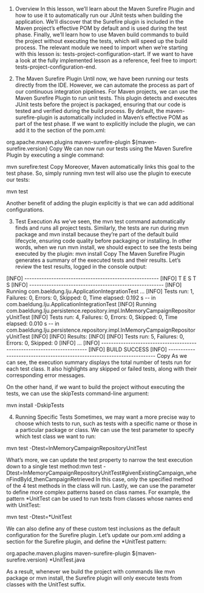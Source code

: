 1. Overview
In this lesson, we’ll learn about the Maven Surefire Plugin and how to use it to automatically run our JUnit tests when building the application. We’ll discover that the Surefire plugin is included in the Maven project’s effective POM by default and is used during the test phase.
Finally, we’ll learn how to use Maven build commands to build the project without executing the tests, which will speed up the build process.
The relevant module we need to import when we’re starting with this lesson is: tests-project-configuration-start.
If we want to have a look at the fully implemented lesson as a reference, feel free to import: tests-project-configuration-end.

2. The Maven Surefire Plugin
Until now, we have been running our tests directly from the IDE. However, we can automate the process as part of our continuous integration pipelines.
For Maven projects, we can use the Maven Surefire Plugin to run unit tests. This plugin detects and executes JUnit tests before the project is packaged, ensuring that our code is tested and verified during the build process.
By default, the maven-surefire-plugin is automatically included in Maven’s effective POM as part of the test phase. If we want to explicitly include the plugin, we can add it to the <build> section of the pom.xml:

<build>
  <plugins>
    <plugin>
      <groupId>org.apache.maven.plugins</groupId>
      <artifactId>maven-surefire-plugin</artifactId>
      <version>${maven-surefire.version}</version>
    </plugin>
  </plugins>
</build>
Copy
We can now run our tests using the Maven Surefire Plugin by executing a single command:

mvn surefire:test
Copy
Moreover, Maven automatically links this goal to the test phase. So, simply running mvn test will also use the plugin to execute our tests:

mvn test

Another benefit of adding the plugin explicitly is that we can add additional configurations.

3. Test Execution
As we’ve seen, the mvn test command automatically finds and runs all project tests. Similarly, the tests are run during mvn package and mvn install because they’re part of the default build lifecycle, ensuring code quality before packaging or installing.
In other words, when we run mvn install, we should expect to see the tests being executed by the plugin:
mvn install
Copy
The Maven Surefire Plugin generates a summary of the executed tests and their results. Let’s review the test results, logged in the console output:

[INFO] -------------------------------------------------------
[INFO]  T E S T S
[INFO] -------------------------------------------------------
[INFO] Running com.baeldung.lju.ApplicationIntegrationTest
...
[INFO] Tests run: 1, Failures: 0, Errors: 0, Skipped: 0, Time elapsed: 0.192 s -- in com.baeldung.lju.ApplicationIntegrationTest
[INFO] Running com.baeldung.lju.persistence.repository.impl.InMemoryCampaignRepositoryUnitTest
[INFO] Tests run: 4, Failures: 0, Errors: 0, Skipped: 0, Time elapsed: 0.010 s -- in com.baeldung.lju.persistence.repository.impl.InMemoryCampaignRepositoryUnitTest
[INFO]
[INFO] Results:
[INFO]
[INFO] Tests run: 5, Failures: 0, Errors: 0, Skipped: 0
[INFO]
...
[INFO] ------------------------------------------------------------------------
[INFO] BUILD SUCCESS
[INFO] ------------------------------------------------------------------------
Copy
As we can see, the execution summary displays the total number of tests run for each test class. It also highlights any skipped or failed tests, along with their corresponding error messages.

On the other hand, if we want to build the project without executing the tests, we can use the skipTests command-line argument:

mvn install -DskipTests

4. Running Specific Tests
Sometimes, we may want a more precise way to choose which tests to run, such as tests with a specific name or those in a particular package or class.
We can use the test parameter to specify which test class we want to run:

mvn test -Dtest=InMemoryCampaignRepositoryUnitTest

What’s more, we can update the test property to narrow the test execution down to a single test method:mvn test -Dtest=InMemoryCampaignRepositoryUnitTest#givenExistingCampaign_whenFindById_thenCampaignRetrieved
In this case, only the specified method of the 4 test methods in the class will run.
Lastly, we can use the parameter to define more complex patterns based on class names. For example, the pattern *UnitTest can be used to run tests from classes whose names end with UnitTest:

mvn test -Dtest=*UnitTest

We can also define any of these custom test inclusions as the default configuration for the Surefire plugin.
Let’s update our pom.xml adding a <configuration> section for the Surefire plugin, and define the *UnitTest pattern:

<plugin>
    <groupId>org.apache.maven.plugins</groupId>
    <artifactId>maven-surefire-plugin</artifactId>
    <version>${maven-surefire.version}</version>
    <configuration>
        <includes>
            <include>*UnitTest.java</include>
        </includes>
    </configuration>
</plugin>

As a result, whenever we build the project with commands like mvn package or mvn install, the Surefire plugin will only execute tests from classes with the UnitTest suffix.